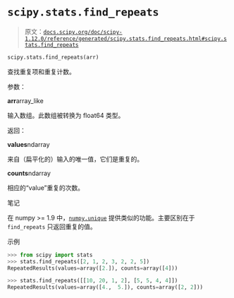 # `scipy.stats.find_repeats`

> 原文：[`docs.scipy.org/doc/scipy-1.12.0/reference/generated/scipy.stats.find_repeats.html#scipy.stats.find_repeats`](https://docs.scipy.org/doc/scipy-1.12.0/reference/generated/scipy.stats.find_repeats.html#scipy.stats.find_repeats)

```py
scipy.stats.find_repeats(arr)
```

查找重复项和重复计数。

参数：

**arr**array_like

输入数组。此数组被转换为 float64 类型。

返回：

**values**ndarray

来自（扁平化的）输入的唯一值，它们是重复的。

**counts**ndarray

相应的“value”重复的次数。

笔记

在 numpy >= 1.9 中，[`numpy.unique`](https://numpy.org/devdocs/reference/generated/numpy.unique.html#numpy.unique "(在 NumPy v2.0.dev0 中)") 提供类似的功能。主要区别在于 `find_repeats` 只返回重复的值。

示例

```py
>>> from scipy import stats
>>> stats.find_repeats([2, 1, 2, 3, 2, 2, 5])
RepeatedResults(values=array([2.]), counts=array([4])) 
```

```py
>>> stats.find_repeats([[10, 20, 1, 2], [5, 5, 4, 4]])
RepeatedResults(values=array([4.,  5.]), counts=array([2, 2])) 
```
